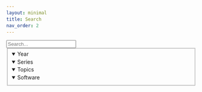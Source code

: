 ```yaml
---
layout: minimal
title: Search
nav_order: 2
---
```


<link rel="stylesheet" href="./assets/css/search-tool.css">

<!-- https://jekyllrb.com/tutorials/csv-to-table/ -->
<!-- https://github.com/christian-fei/Simple-Jekyll-Search -->

<div class="search-filter-container">
  <div class="search-container" id="search-container">
    <div class="search-container-left">
      <input class="tool-search-input" type="text" id="search-inputt" placeholder="Search...">
      <div class="results-container" id="results-container">
        <!-- This is where results are automatically filled -->
      </div>
    </div>
    <!-- Filters -->
    <div class="filters-container">
      <fieldset>
        <details open id="yearsFilters" style="all: unset;">
          <summary style="border-bottom: none; margin-bottom: 0; padding-bottom: 0.25em;">Year</summary>
        </details>
        <details open id="seriesFilters" style="all: unset;">
          <summary style="border-bottom: none; margin-bottom: 0; padding-bottom: 0.25em;">Series</summary>
        </details>
        <details open id="topicsFilters" style="all: unset;">
          <summary style="border-bottom: none; margin-bottom: 0; padding-bottom: 0.25em;">Topics</summary>
        </details>
        <details open id="softwareFilters" style="all: unset;">
          <summary style="border-bottom: none; margin-bottom: 0; padding-bottom: 0.25em;">Software</summary>
        </details>
      </fieldset>
    </div>
  </div>
</div>

<!-- Script pointing to search-script.js -->
<script src="assets/javascript/jquery.js"></script>
<script src="assets/javascript/search-script.js" type="text/javascript"></script>

<script>
function getProperty(title, prop) {
  try {
    return json[title][prop]; 
  } catch(e) {
    console.log("json not initialized");
  }
}

var title = "";
var json = "";
var search = "";
$.getJSON('data.json', function(obj) {
  json = obj;
  $.getJSON('search.json', function(objj) {
    search = objj;

    var sjs = SimpleJekyllSearch({
      searchInput: document.getElementById('search-inputt'),
      resultsContainer: document.getElementById('results-container'),
      json: search,
      noResultsText: 'No result found!',
      limit: 12,
      fuzzy: true,
      searchResultTemplate: '<!--{title}, {url}-->
      <div style="background-color: #AAD5E1; padding: 10px; border-radius: 10px; margin: 5px; height: auto;">
        <a target="_parent" href="{url}" style="font-family: Arial; font-size: 18px !important; line-height: 1.25; font-weight: bold; display:block">
        <object data="{image}" type="image/png" height="auto" width="100%" style="background-color: white;">
          <object data="assets/img/{series_image}_image.png" type="image/png" height="auto" width="100%" style="background-color: white;">
            <img src="assets/img/unknownImageLocation.png" height="100%" style="background-color: white;">
          </object>
        </object>
        <p style="margin-top: 5px; margin-bottom: 0px; font-family: Arial; font-size: 18px !important; line-height: 1.25; display:block">{title}</p>
        </a>
        <p style="margin: 0px; font-family: Arial; font-size: 13px"> {series} - {year} </p>
      </div>
      ',
      templateMiddleware: function(prop, value, template) {
        if(prop === 'title') {
          title = value;
        }

        if (prop === 'tags') {
          var strr = "";
          function createHTMLTag(tag) { return `<p class="label">${tag}</p>`;}
          function createTag(tag) { strr = strr.concat(" ", createHTMLTag(tag));  }
          value = value.split(", ");
          value.forEach(createTag);
          return strr;
        }

        if (prop === 'year') {
          var strr = "";
          function createYear(year) { strr = strr.concat(year, ", ");  }
          value = value.split(";");
          value.forEach(createYear);
          return strr.slice(0, -2);
        }

        if (prop === 'url' || prop === 'year' || prop === 'series' || prop === 'image') {
          return getProperty(title, prop);
        }

        if (prop === "series_image") {
          return getProperty(title, "series").toLowerCase();
        }
      }
    })
  });
})




</script>
